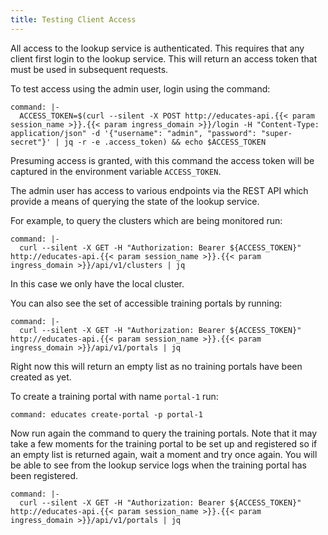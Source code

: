```yaml
---
title: Testing Client Access
---
```


All access to the lookup service is authenticated. This requires that any client
first login to the lookup service. This will return an access token that must
be used in subsequent requests.

To test access using the admin user, login using the command:

```terminal:execute
command: |-
  ACCESS_TOKEN=$(curl --silent -X POST http://educates-api.{{< param session_name >}}.{{< param ingress_domain >}}/login -H "Content-Type: application/json" -d '{"username": "admin", "password": "super-secret"}' | jq -r -e .access_token) && echo $ACCESS_TOKEN
```

Presuming access is granted, with this command the access token will be captured
in the environment variable `ACCESS_TOKEN`.

The admin user has access to various endpoints via the REST API which provide a
means of querying the state of the lookup service.

For example, to query the clusters which are being monitored run:

```terminal:execute
command: |-
  curl --silent -X GET -H "Authorization: Bearer ${ACCESS_TOKEN}" http://educates-api.{{< param session_name >}}.{{< param ingress_domain >}}/api/v1/clusters | jq
```

In this case we only have the local cluster.

You can also see the set of accessible training portals by running:

```terminal:execute
command: |-
  curl --silent -X GET -H "Authorization: Bearer ${ACCESS_TOKEN}" http://educates-api.{{< param session_name >}}.{{< param ingress_domain >}}/api/v1/portals | jq
```

Right now this will return an empty list as no training portals have been
created as yet.

To create a training portal with name `portal-1` run:

```terminal:execute
command: educates create-portal -p portal-1
```

Now run again the command to query the training portals. Note that it may take a
few moments for the training portal to be set up and registered so if an empty
list is returned again, wait a moment and try once again. You will be able to
see from the lookup service logs when the training portal has been registered.

```terminal:execute
command: |-
  curl --silent -X GET -H "Authorization: Bearer ${ACCESS_TOKEN}" http://educates-api.{{< param session_name >}}.{{< param ingress_domain >}}/api/v1/portals | jq
```
